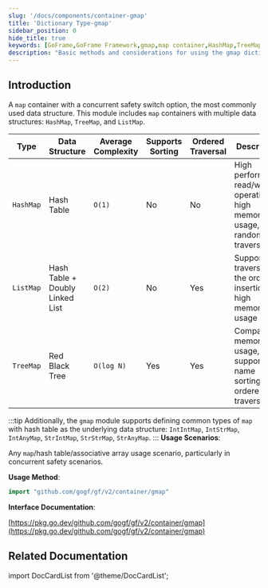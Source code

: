```yaml
---
slug: '/docs/components/container-gmap'
title: 'Dictionary Type-gmap'
sidebar_position: 0
hide_title: true
keywords: [GoFrame,GoFrame Framework,gmap,map container,HashMap,TreeMap,ListMap,concurrent safety,data structure,associative array]
description: "Basic methods and considerations for using the gmap dictionary type in the GoFrame framework. The gmap module provides various concurrent-safe map data structure options, including HashMap, TreeMap, and ListMap. Suitable for any scenario involving concurrent access and hash table operations in Go applications, and details the performance and characteristics of each type."
---
```


## Introduction

A `map` container with a concurrent safety switch option, the most commonly used data structure. This module includes `map` containers with multiple data structures: `HashMap`, `TreeMap`, and `ListMap`.

| Type | Data Structure | Average Complexity | Supports Sorting | Ordered Traversal | Description |
| --- | --- | --- | --- | --- | --- |
| `HashMap` | Hash Table | `O(1)` | No | No | High performance read/write operation, high memory usage, random traversal |
| `ListMap` | Hash Table + Doubly Linked List | `O(2)` | No | Yes | Supports traversal in the order of insertion, high memory usage |
| `TreeMap` | Red Black Tree | `O(log N)` | Yes | Yes | Compact memory usage, supports key name sorting and ordered traversal |
:::tip
Additionally, the `gmap` module supports defining common types of `map` with hash table as the underlying data structure: `IntIntMap`, `IntStrMap`, `IntAnyMap`, `StrIntMap`, `StrStrMap`, `StrAnyMap`.
:::
**Usage Scenarios**:

Any `map`/hash table/associative array usage scenario, particularly in concurrent safety scenarios.

**Usage Method**:

```go
import "github.com/gogf/gf/v2/container/gmap"
```

**Interface Documentation**:

[https://pkg.go.dev/github.com/gogf/gf/v2/container/gmap](https://pkg.go.dev/github.com/gogf/gf/v2/container/gmap)

## Related Documentation

import DocCardList from '@theme/DocCardList';

<DocCardList />